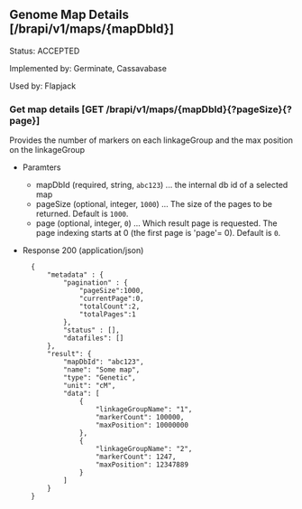 ## Genome Map Details [/brapi/v1/maps/{mapDbId}]

Status: ACCEPTED

Implemented by: Germinate, Cassavabase

Used by: Flapjack

### Get map details [GET /brapi/v1/maps/{mapDbId}{?pageSize}{?page}]

Provides the number of markers on each linkageGroup and the max position on the linkageGroup

+ Paramters
    + mapDbId (required, string, `abc123`) ... the internal db id of a selected map
    + pageSize (optional, integer, `1000`) ... The size of the pages to be returned. Default is `1000`.
    + page (optional, integer, `0`) ... Which result page is requested. The page indexing starts at 0 (the first page is 'page'= 0). Default is `0`.
    
+ Response 200 (application/json)
            
        {
            "metadata" : {
                "pagination" : { 
                    "pageSize":1000, 
                    "currentPage":0, 
                    "totalCount":2, 
                    "totalPages":1
                },
                "status" : [],
                "datafiles": []
            },
            "result": {
                "mapDbId": "abc123",
                "name": "Some map",
                "type": "Genetic",
                "unit": "cM",
                "data": [    
                    {
                        "linkageGroupName": "1",
                        "markerCount": 100000,
                        "maxPosition": 10000000
                    },
                    {
                        "linkageGroupName": "2",
                        "markerCount": 1247,
                        "maxPosition": 12347889
                    }
                ]
            }
        }

